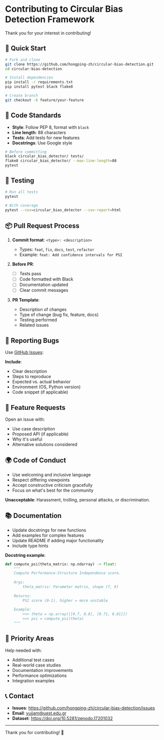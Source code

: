 # Contributing to Circular Bias Detection Framework

Thank you for your interest in contributing!

## 🚀 Quick Start

```bash
# Fork and clone
git clone https://github.com/hongping-zh/circular-bias-detection.git
cd circular-bias-detection

# Install dependencies
pip install -r requirements.txt
pip install pytest black flake8

# Create branch
git checkout -b feature/your-feature
```

## 📝 Code Standards

- **Style**: Follow PEP 8, format with `black`
- **Line length**: 88 characters
- **Tests**: Add tests for new features
- **Docstrings**: Use Google style

```bash
# Before committing
black circular_bias_detector/ tests/
flake8 circular_bias_detector/ --max-line-length=88
pytest
```

## 🧪 Testing

```bash
# Run all tests
pytest

# With coverage
pytest --cov=circular_bias_detector --cov-report=html
```

## 📦 Pull Request Process

1. **Commit format**: `<type>: <description>`
   - Types: `feat`, `fix`, `docs`, `test`, `refactor`
   - Example: `feat: Add confidence intervals for PSI`

2. **Before PR**:
   - [ ] Tests pass
   - [ ] Code formatted with Black
   - [ ] Documentation updated
   - [ ] Clear commit messages

3. **PR Template**:
   - Description of changes
   - Type of change (bug fix, feature, docs)
   - Testing performed
   - Related issues

## 🐛 Reporting Bugs

Use [GitHub Issues](https://github.com/hongping-zh/circular-bias-detection/issues):

**Include**:
- Clear description
- Steps to reproduce
- Expected vs. actual behavior
- Environment (OS, Python version)
- Code snippet (if applicable)

## 🌟 Feature Requests

Open an issue with:
- Use case description
- Proposed API (if applicable)
- Why it's useful
- Alternative solutions considered

## 🌍 Code of Conduct

- Use welcoming and inclusive language
- Respect differing viewpoints
- Accept constructive criticism gracefully
- Focus on what's best for the community

**Unacceptable**: Harassment, trolling, personal attacks, or discrimination.

## 📚 Documentation

- Update docstrings for new functions
- Add examples for complex features
- Update README if adding major functionality
- Include type hints

**Docstring example**:
```python
def compute_psi(theta_matrix: np.ndarray) -> float:
    """
    Compute Performance-Structure Independence score.
    
    Args:
        theta_matrix: Parameter matrix, shape (T, K)
    
    Returns:
        PSI score (0-1), higher = more unstable
    
    Example:
        >>> theta = np.array([[0.7, 0.8], [0.71, 0.81]])
        >>> psi = compute_psi(theta)
    """
```

## 🎯 Priority Areas

Help needed with:
- Additional test cases
- Real-world case studies
- Documentation improvements
- Performance optimizations
- Integration examples

## 📞 Contact

- **Issues**: https://github.com/hongping-zh/circular-bias-detection/issues
- **Email**: yujjam@uest.edu.gr
- **Dataset**: https://doi.org/10.5281/zenodo.17201032

---

Thank you for contributing! 🙏
